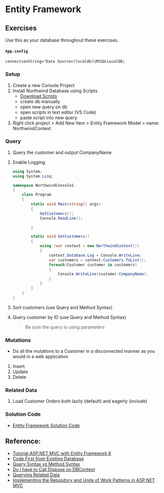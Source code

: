# Entity Framework

## Exercises

Use this as your database throughout these exercises.

#### `App.config`

```
connectionString="Data Source=(localdb)\MSSQLLocalDB;
```

### Setup

1. Create a new Console Project
2. Install Northwind Database using Scripts
   - [Download Scripts](https://jasontaylor.dev/wp-content/uploads/2017/03/NorthwindTraders.zip)
   - create db manually
   - open new query on db
   - open scripts in text editor (VS Code)
   - paste script into new query
3. Right click project > Add New Item > Entity Framework Model > name: NorthwindContext

### Query

1. Query the customer and output CompanyName
1. Enable Logging

   ```cs
   using System;
   using System.Linq;

   namespace NorthwindConsole1
   {
       class Program
       {
           static void Main(string[] args)
           {
               GetCustomers();
               Console.ReadLine();

           }

           static void GetCustomers()
           {
               using (var context = new NorthwindContext())
               {
                   context.Database.Log = Console.WriteLine;
                   var customers = context.Customers.ToList();
                   foreach(Customer customer in customers)
                   {
                       Console.WriteLine(customer.CompanyName);
                   }
               }
           }
       }
   }

   ```

1. Sort customers (use Query and Method Syntax)
1. Query customer by ID (use Query and Method Syntax)
   > Be sure the query is using parameters

### Mutations

- Do all the mutations to a Customer in a disconnected manner as you would in a web application

1. Insert
1. Update
1. Delete

### Related Data

1. Load Customer Orders both lazily (default) and eagerly (include)
<!-- 1. Migrations
1. Running SQL Commands
1. Repository and Unit of Work -->

### Solution Code

- [Entity Framework Solution Code](https://github.com/craigmckeachie/NorthwindConsole1)

## Reference:

- [Tutorial ASP.NET MVC with Entity Framework 6](https://docs.microsoft.com/en-us/aspnet/mvc/overview/getting-started/getting-started-with-ef-using-mvc/creating-an-entity-framework-data-model-for-an-asp-net-mvc-application)
- [Code First from Existing Database](https://docs.microsoft.com/en-us/ef/ef6/modeling/code-first/workflows/existing-database)
- [Query Syntax vs Method Syntax](https://stackoverflow.com/questions/8037677/linq-query-syntax-vs-method-chains-lambda)
- [Do I have to Call Dispose on DBContext](https://blog.jongallant.com/2012/10/do-i-have-to-call-dispose-on-dbcontext/)
- [Querying Related Data](https://docs.microsoft.com/en-us/ef/ef6/querying/related-data)
- [Implementing the Repository and Unite of Work Patterns in ASP.NET MVC](https://docs.microsoft.com/en-us/aspnet/mvc/overview/older-versions/getting-started-with-ef-5-using-mvc-4/implementing-the-repository-and-unit-of-work-patterns-in-an-asp-net-mvc-application)
